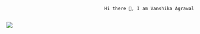                                         Hi there 👋, I am Vanshika Agrawal   
                                       
                                       
## ![](https://komarev.com/ghpvc/?username=your-github-AgrVanshika&color=green)
<!--
**AgrVanshika/AgrVanshika** is a ✨ _special_ ✨ repository because its `README.md` (this file) appears on your GitHub profile.

Here are some ideas to get you started:

- 🔭 I’m currently working on learning arkouda 
- 🌱 I’m currently learning languages and their implementations
- 👯 I’m looking to collaborate on projects
- 📫 How to reach me: agrawal.vanshika.work@gmail.com
- 😄 Pronouns: she/her
-->
